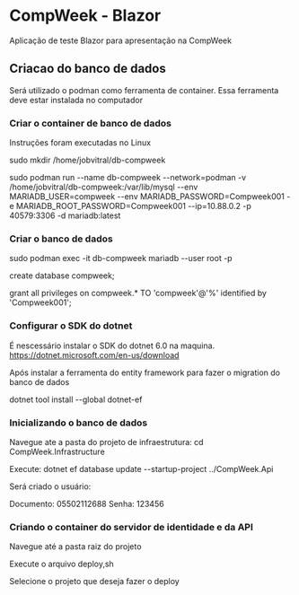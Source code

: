 # CompWeek - Blazor

Aplicação de teste Blazor para apresentação na CompWeek

## Criacao do banco de dados

Será utilizado o podman como ferramenta de container. Essa ferramenta deve estar instalada no computador

### Criar o container de banco de dados

Instruções foram executadas no Linux

sudo mkdir /home/jobvitral/db-compweek

sudo podman run --name db-compweek --network=podman  -v /home/jobvitral/db-compweek:/var/lib/mysql --env MARIADB_USER=compweek --env MARIADB_PASSWORD=Compweek001 -e MARIADB_ROOT_PASSWORD=Compweek001 --ip=10.88.0.2 -p 40579:3306 -d mariadb:latest

### Criar o banco de dados

sudo podman exec -it db-compweek mariadb --user root -p

create database compweek;

grant all privileges on compweek.* TO 'compweek'@'%' identified by 'Compweek001';

### Configurar o SDK do dotnet

É nescessário instalar o SDK do dotnet 6.0 na maquina. https://dotnet.microsoft.com/en-us/download

Após instalar a ferramenta do entity framework para fazer o migration do banco de dados

dotnet tool install --global dotnet-ef

### Inicializando o banco de dados

Navegue ate a pasta do projeto de infraestrutura: cd CompWeek.Infrastructure

Execute: dotnet ef database update --startup-project ../CompWeek.Api

Será criado o usuário:

Documento: 05502112688
Senha: 123456

### Criando o container do servidor de identidade e da API

Navegue até a pasta raiz do projeto

Execute o arquivo deploy,sh

Selecione o projeto que deseja fazer o deploy